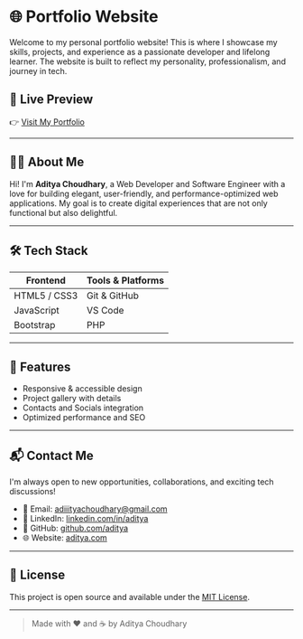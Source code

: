 # 🌐 Portfolio Website

Welcome to my personal portfolio website! This is where I showcase my skills, projects, and experience as a passionate developer and lifelong learner. The website is built to reflect my personality, professionalism, and journey in tech.

## 🚀 Live Preview
👉 [Visit My Portfolio](https://adiityachoudhary.github.io/web-dev/)

---

## 🧑‍💻 About Me

Hi! I'm **Aditya Choudhary**, a Web Developer and Software Engineer with a love for building elegant, user-friendly, and performance-optimized web applications. My goal is to create digital experiences that are not only functional but also delightful.

---

## 🛠 Tech Stack

| Frontend        | Tools & Platforms     |
|----------------|------------------------|
| HTML5 / CSS3   | Git & GitHub           |
| JavaScript     | VS Code      |
|    Bootstrap   | PHP          |

---

## 📂 Features

- Responsive & accessible design
- Project gallery with details
- Contacts and Socials integration
- Optimized performance and SEO

---


## 📬 Contact Me

I'm always open to new opportunities, collaborations, and exciting tech discussions!

- 📧 Email: [adiiityachoudhary@gmail.com](mailto:adiiityachoudhary@gmail.com)
- 💼 LinkedIn: [linkedin.com/in/aditya](https://www.linkedin.com/in/aditya-choudhary-908307171/)
- 🐙 GitHub: [github.com/aditya](https://adiityachoudhary.github.io/web-dev/)
- 🌐 Website: [aditya.com](https://adiityachoudhary.github.io/web-dev/)

---

## 📄 License

This project is open source and available under the [MIT License](LICENSE).

---

> Made with ❤️ and ☕ by Aditya Choudhary
